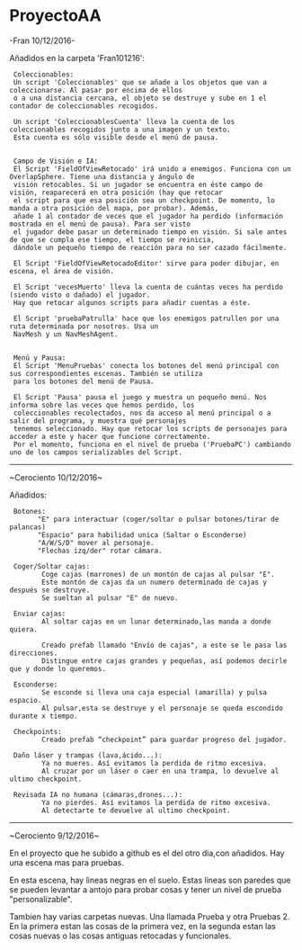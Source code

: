 ﻿# ProyectoAA


-Fran 10/12/2016-

Añadidos en la carpeta 'Fran101216':

     Coleccionables:
     Un script 'Coleccionables' que se añade a los objetos que van a coleccionarse. Al pasar por encima de ellos
     o a una distancia cercana, el objeto se destruye y sube en 1 el contador de coleccionables recogidos.
     
     Un script 'ColeccionablesCuenta' lleva la cuenta de los coleccionables recogidos junto a una imagen y un texto.
     Esta cuenta es sólo visible desde el menú de pausa.
     
     
     Campo de Visión e IA:
     El Script 'FieldOfViewRetocado' irá unido a enemigos. Funciona con un OverlapSphere. Tiene una distancia y ángulo de
     visión retocables. Si un jugador se encuentra en éste campo de visión, reaparecerá en otra posición (hay que retocar
     el script para que esa posición sea un checkpoint. De momento, lo manda a otra posición del mapa, por probar). Además, 
     añade 1 al contador de veces que el jugador ha perdido (información mostrada en el menú de pausa). Para ser visto
     el jugador debe pasar un determinado tiempo en visión. Si sale antes de que se cumpla ese tiempo, el tiempo se reinicia, 
     dándole un pequeño tiempo de reacción para no ser cazado fácilmente.
     
     El Script 'FieldOfViewRetocadoEditor' sirve para poder dibujar, en escena, el área de visión.
     
     El Script 'vecesMuerto' lleva la cuenta de cuántas veces ha perdido (siendo visto o dañado) el jugador.
     Hay que retocar algunos scripts para añadir cuentas a éste.
     
     El Script 'pruebaPatrulla' hace que los enemigos patrullen por una ruta determinada por nosotros. Usa un
     NavMesh y un NavMeshAgent.
     
     
     Menú y Pausa:
     El Script 'MenuPruebas' conecta los botones del menú principal con sus correspondientes escenas. También se utiliza 
     para los botones del menú de Pausa.

     El Script 'Pausa' pausa el juego y muestra un pequeño menú. Nos informa sobre las veces que hemos perdido, los
     coleccionables recolectados, nos da acceso al menú principal o a salir del programa, y muestra qué personajes 
     tenemos seleccionado. Hay que retocar los scripts de personajes para acceder a este y hacer que funcione correctamente.
     Por el momento, funciona en el nivel de prueba ('PruebaPC') cambiando uno de los campos serializables del Script.


---------------------------------------------------------------------------------------------------------------------------


~Cerociento 10/12/2016~

Añadidos:
     
     Botones: 
           "E" para interactuar (coger/soltar o pulsar botones/tirar de palancas)
           "Espacio" para habilidad unica (Saltar o Esconderse)
           "A/W/S/D" mover al personaje.
           "Flechas izq/der" rotar cámara.

     Coger/Soltar cajas: 
            Coge cajas (marrones) de un montón de cajas al pulsar "E".
            Este montón de cajas da un numero determinado de cajas y después se destruye.
            Se sueltan al pulsar "E" de nuevo.

     Enviar cajas: 
            Al soltar cajas en un lunar determinado,las manda a donde quiera.
             
            Creado prefab llamado "Envío de cajas", a este se le pasa las direcciones. 
            Distingue entre cajas grandes y pequeñas, así podemos decirle que y donde lo queremos. 

     Esconderse:
            Se esconde si lleva una caja especial (amarilla) y pulsa espacio.
            Al pulsar,esta se destruye y el personaje se queda escondido durante x tiempo.

     Checkpoints: 
            Creado prefab “checkpoint” para guardar progreso del jugador.
 
     Daño láser y trampas (lava,ácido...):
            Ya no mueres. Así evitamos la perdida de ritmo excesiva.
            Al cruzar por un láser o caer en una trampa, lo devuelve al ultimo checkpoint.

     Revisada IA no humana (cámaras,drones...):
            Ya no pierdes. Así evitamos la perdida de ritmo excesiva.
            Al detectarte te devuelve al ultimo checkpoint.

-------------------------------------------------------------------------------------------

~Cerociento  9/12/2016~

En el proyecto que he subido a github es el del otro dia,con añadidos. Hay una escena mas para pruebas.

En esta escena, hay lineas negras en el suelo. Estas lineas son paredes que se pueden levantar a antojo para probar cosas y tener un nivel de prueba "personalizable".

Tambien hay varias carpetas nuevas. Una llamada Prueba  y otra Pruebas 2. En la primera estan las cosas de la primera vez, en la segunda estan las cosas nuevas o las cosas antiguas retocadas y funcionales.

